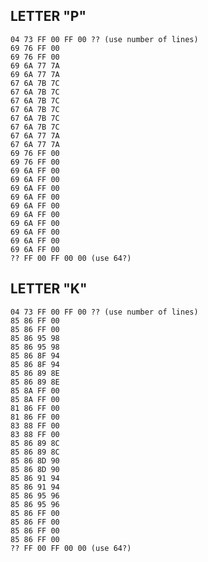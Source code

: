 ## LETTER "P"

    04 73 FF 00 FF 00 ?? (use number of lines)
    69 76 FF 00
    69 76 FF 00
    69 6A 77 7A
    69 6A 77 7A
    67 6A 7B 7C
    67 6A 7B 7C
    67 6A 7B 7C
    67 6A 7B 7C
    67 6A 7B 7C
    67 6A 7B 7C
    67 6A 77 7A
    67 6A 77 7A
    69 76 FF 00
    69 76 FF 00
    69 6A FF 00
    69 6A FF 00
    69 6A FF 00
    69 6A FF 00
    69 6A FF 00
    69 6A FF 00
    69 6A FF 00
    69 6A FF 00
    69 6A FF 00
    69 6A FF 00
    ?? FF 00 FF 00 00 (use 64?)

## LETTER "K"

    04 73 FF 00 FF 00 ?? (use number of lines)
    85 86 FF 00
    85 86 FF 00
    85 86 95 98
    85 86 95 98
    85 86 8F 94
    85 86 8F 94
    85 86 89 8E
    85 86 89 8E
    85 8A FF 00
    85 8A FF 00
    81 86 FF 00
    81 86 FF 00
    83 88 FF 00
    83 88 FF 00
    85 86 89 8C
    85 86 89 8C
    85 86 8D 90
    85 86 8D 90
    85 86 91 94
    85 86 91 94
    85 86 95 96
    85 86 95 96
    85 86 FF 00
    85 86 FF 00
    85 86 FF 00
    85 86 FF 00
    ?? FF 00 FF 00 00 (use 64?)
